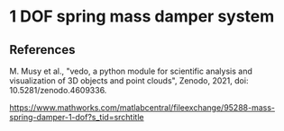# 1 DOF spring mass damper system



## References

M. Musy et al., "vedo, a python module for scientific analysis and visualization of 3D objects and point clouds", Zenodo, 2021, doi: 10.5281/zenodo.4609336.

https://www.mathworks.com/matlabcentral/fileexchange/95288-mass-spring-damper-1-dof?s_tid=srchtitle
